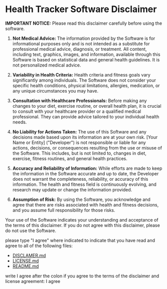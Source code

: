 # **Health Tracker Software Disclaimer**

**IMPORTANT NOTICE:** Please read this disclaimer carefully before using the software.

1. **Not Medical Advice:** The information provided by the Software is for informational purposes only and is not intended as a substitute for professional medical advice, diagnosis, or treatment. All content, including text, graphics, images, and information, available through this Software is based on statistical data and general health guidelines. It is not personalized medical advice.

2. **Variability in Health Criteria:** Health criteria and fitness goals vary significantly among individuals. The Software does not consider your specific health conditions, physical limitations, allergies, medication, or any unique circumstances you may have.

3. **Consultation with Healthcare Professionals:** Before making any changes to your diet, exercise routine, or overall health plan, it is crucial to consult with your healthcare provider or a qualified medical professional. They can provide advice tailored to your individual health needs.

4. **No Liability for Actions Taken:** The use of this Software and any decisions made based upon its information are at your own risk. [Your Name or Entity] ("Developer") is not responsible or liable for any actions, decisions, or consequences resulting from the use or misuse of the Software. This includes, but is not limited to, changes in diet, exercise, fitness routines, and general health practices.

5. **Accuracy and Reliability of Information:** While efforts are made to keep the information in the Software accurate and up to date, the Developer does not warrant the completeness, reliability, or accuracy of this information. The health and fitness field is continuously evolving, and research may update or change the information provided.

6. **Assumption of Risk:** By using the Software, you acknowledge and agree that there are risks associated with health and fitness decisions, and you assume full responsibility for those risks.

Your use of the Software indicates your understanding and acceptance of the terms of this disclaimer. If you do not agree with this disclaimer, please do not use the Software.

please type "I agree" where indicated to indicate that you have read and agree to all of the following files:

- [DISCLAMER.md](documentation/DISCLAMER.md)
- [LICENSE.md](documentation/LICENSE.md)
- [README.md](README.md)

write I agree after the colon if you agree to the terms of the disclaimer and license agreement: I agree